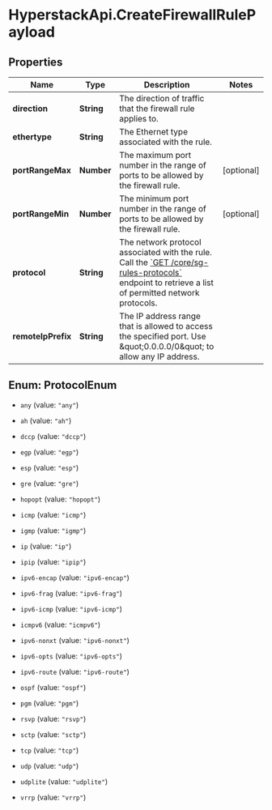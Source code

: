 # HyperstackApi.CreateFirewallRulePayload

## Properties

Name | Type | Description | Notes
------------ | ------------- | ------------- | -------------
**direction** | **String** | The direction of traffic that the firewall rule applies to. | 
**ethertype** | **String** | The Ethernet type associated with the rule. | 
**portRangeMax** | **Number** | The maximum port number in the range of ports to be allowed by the firewall rule. | [optional] 
**portRangeMin** | **Number** | The minimum port number in the range of ports to be allowed by the firewall rule. | [optional] 
**protocol** | **String** | The network protocol associated with the rule. Call the [&#x60;GET /core/sg-rules-protocols&#x60;](https://infrahub-api-doc.nexgencloud.com/#get-/core/sg-rules-protocols) endpoint to retrieve a list of permitted network protocols. | 
**remoteIpPrefix** | **String** | The IP address range that is allowed to access the specified port. Use \&quot;0.0.0.0/0\&quot; to allow any IP address. | 



## Enum: ProtocolEnum


* `any` (value: `"any"`)

* `ah` (value: `"ah"`)

* `dccp` (value: `"dccp"`)

* `egp` (value: `"egp"`)

* `esp` (value: `"esp"`)

* `gre` (value: `"gre"`)

* `hopopt` (value: `"hopopt"`)

* `icmp` (value: `"icmp"`)

* `igmp` (value: `"igmp"`)

* `ip` (value: `"ip"`)

* `ipip` (value: `"ipip"`)

* `ipv6-encap` (value: `"ipv6-encap"`)

* `ipv6-frag` (value: `"ipv6-frag"`)

* `ipv6-icmp` (value: `"ipv6-icmp"`)

* `icmpv6` (value: `"icmpv6"`)

* `ipv6-nonxt` (value: `"ipv6-nonxt"`)

* `ipv6-opts` (value: `"ipv6-opts"`)

* `ipv6-route` (value: `"ipv6-route"`)

* `ospf` (value: `"ospf"`)

* `pgm` (value: `"pgm"`)

* `rsvp` (value: `"rsvp"`)

* `sctp` (value: `"sctp"`)

* `tcp` (value: `"tcp"`)

* `udp` (value: `"udp"`)

* `udplite` (value: `"udplite"`)

* `vrrp` (value: `"vrrp"`)




